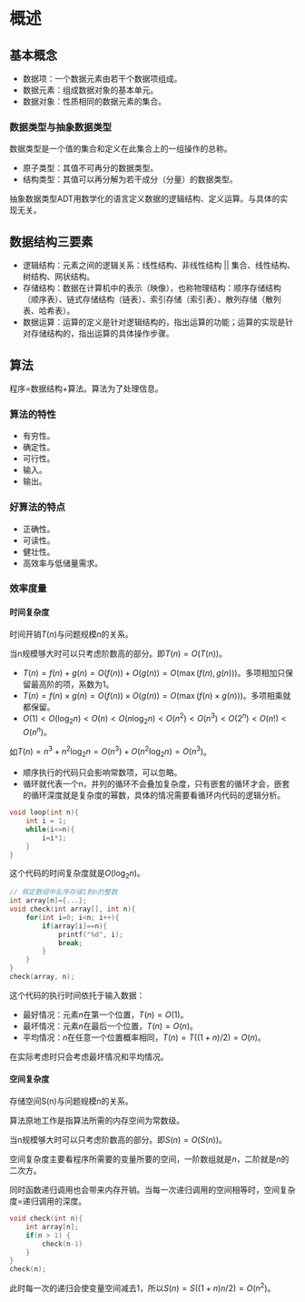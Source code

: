 # 概述

## 基本概念

+ 数据项：一个数据元素由若干个数据项组成。
+ 数据元素：组成数据对象的基本单元。
+ 数据对象：性质相同的数据元素的集合。

### 数据类型与抽象数据类型

数据类型是一个值的集合和定义在此集合上的一组操作的总称。

+ 原子类型：其值不可再分的数据类型。
+ 结构类型：其值可以再分解为若干成分（分量）的数据类型。

抽象数据类型ADT用数学化的语言定义数据的逻辑结构、定义运算。与具体的实现无关。

## 数据结构三要素

+ 逻辑结构：元素之间的逻辑关系：线性结构、非线性结构 || 集合、线性结构、树结构、网状结构。
+ 存储结构：数据在计算机中的表示（映像），也称物理结构：顺序存储结构（顺序表）、链式存储结构（链表）、索引存储（索引表）、散列存储（散列表、哈希表）。
+ 数据运算：运算的定义是针对逻辑结构的，指出运算的功能；运算的实现是针对存储结构的，指出运算的具体操作步骤。

## 算法

程序=数据结构+算法。算法为了处理信息。

### 算法的特性

+ 有穷性。
+ 确定性。
+ 可行性。
+ 输入。
+ 输出。

### 好算法的特点

+ 正确性。
+ 可读性。
+ 健壮性。
+ 高效率与低储量需求。

### 效率度量

#### 时间复杂度

时间开销$T(n)$与问题规模$n$的关系。

当n规模够大时可以只考虑阶数高的部分。即$T(n)=O(T(n))$。

+ $T(n)=f(n)+g(n)=O(f(n))+O(g(n))=O(\max(f(n),g(n)))$。多项相加只保留最高阶的项，系数为1。
+ $T(n)=f(n)×g(n)=O(f(n))×O(g(n))=O(\max(f(n)×g(n)))$。多项相乘就都保留。
+ $O(1)<O(\log_2n)<O(n)<O(n\log_2n)<O(n^2)<O(n^3)<O(2^n)<O(n!)<O(n^n)$。

如$T(n)=n^3+n^2\log_2n=O(n^3)+O(n^2\log_2n)=O(n^3)$。

+ 顺序执行的代码只会影响常数项，可以忽略。
+ 循环就代表一个n，并列的循环不会叠加复杂度，只有嵌套的循环才会，嵌套的循环深度就是复杂度的幂数，具体的情况需要看循环内代码的逻辑分析。

```c
void loop(int n){
    int i = 1;
    while(i<=n){
        i=i*1;
    }
}
```

这个代码的时间复杂度就是$O(\log_2n)$。

```c
// 假定数组中乱序存储1到n的整数
int array[n]={...};
void check(int array[], int n){
    for(int i=0; i<n; i++){
        if(array[i]==n){
            printf("%d", i);
            break;
        }
    }
}
check(array, n);
```

这个代码的执行时间依托于输入数据：

+ 最好情况：元素$n$在第一个位置，$T(n)=O(1)$。
+ 最坏情况：元素$n$在最后一个位置，$T(n)=O(n)$。
+ 平均情况：$n$在任意一个位置概率相同，$T(n)=T((1+n)/2)=O(n)$。

在实际考虑时只会考虑最坏情况和平均情况。

#### 空间复杂度

存储空间S(n)与问题规模n的关系。

算法原地工作是指算法所需的内存空间为常数级。

当n规模够大时可以只考虑阶数高的部分。即$S(n)=O(S(n))$。

空间复杂度主要看程序所需要的变量所要的空间，一阶数组就是$n$，二阶就是$n$的二次方。

同时函数递归调用也会带来内存开销。当每一次递归调用的空间相等时，空间复杂度=递归调用的深度。

```c
void check(int n){
    int array[n];
    if(n > 1) {
        check(n-1)
    }
}
check(n);
```

此时每一次的递归会使变量空间减去1，所以$S(n)=S((1+n)n/2)=O(n^2)$。
